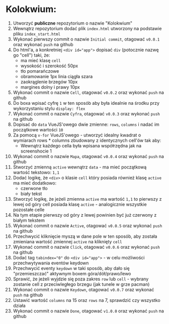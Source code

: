 # Kolokwium:

1. Utworzyć **publiczne** repozytorium o nazwie "Kolokwium"
2. Wewnątrz repozytorium dodać plik `index.html` utworzony na podstawie pliku `index_start.html`
3. Wykonać pierwszy commit o nazwie `Initial commit`, otagować `v0.0.1` oraz wykonać `push` na github
4. Do html'a, a konkretniej `<div id="app">` dopisać `div` (potocznie nazwę go "cell") taki, że:
    - ma mieć klasę `cell`
    - wysokość i szerokość 50px
    - tło pomarańczowe
    - obramowanie 1px linia ciągła szara
    - zaokrąglenie brzegów 10px
    - margines dolny i prawy 10px
5. Wykonać commit o nazwie `Cell`, otagować `v0.0.2` oraz wykonać `push` na github
6. Do boxa wpisać cyfrę `1` w ten sposób aby była idealnie na środku przy wykorzystaniu stylu `display: flex`
7. Wykonać commit o nazwie `Cyfra`, otagować `v0.0.3` oraz wykonać `push` na github
8. Dopisać do `data` VueJS'owego dwie zmienne: `rows`, `columns` i nadać im początkowe wartości `10`
9. Za pomocą `v-for` VueJS'owego - utworzyć idealny kwadrat o wymiarach rows * columns zbudowany z identycznych cell'ów tak aby:
    - Wewnątrz każdego cella była wpisana współrzędna jak na screenshocie 1
10. Wykonać commit o nazwie `Mapa`, otagować `v0.0.4` oraz wykonać `push` na github
11. Stworzyć zmienną `active` wewnątrz `data` - ma mieć początkową wartość tekstowo: `1,1`
12. Dodać logikę, że `<div>` o klasie `cell` który posiada również klasę `active` ma mieć dodatkowo:
    - czerwone tło
    - biały tekst
14. Stworzyć logikę, że jeżeli zmienna `active` ma wartość `1,1` to pierwszy z lewej od góry cell posiada klasę `active` - analogicznie wszystkie pozostałe celle
15. Na tym etapie pierwszy od góry z lewej powinien być już czerwony z białym tekstem
16. Wykonać commit o nazwie `Active`, otagować `v0.0.5` oraz wykonać `push` na github
17. Przechwycić kliknięcie myszą w dane pole w ten sposób, aby została zmieniana wartość zmiennej `active` na kliknięty `cell`
18. Wykonać commit o nazwie `Click`, otagować `v0.0.6` oraz wykonać `push` na github
19. Dodać tag `tabindex="0"` do `<div id="app">` - w celu możliwości przechwytywania eventów keydown
20. Przechwycić eventy `keydown` w taki sposób, aby dało się "przemieszczać" aktywnym boxem góra/dół/prawo/lewo
21. Sprawić, że jeżeli wyjdzie się poza zakres `row` lub `cell` - wybrany zostanie cell z przeciwległego brzegu (jak tunele w grze pacman)
22. Wykonać commit o nazwie `Keydown`, otagować `v0.0.7` oraz wykonać `push` na github
23. Ustawić wartość `columns` na 15 oraz `rows` na 7, sprawdzić czy wszystko działa
24. Wykonać commit o nazwie `Done`, otagować `v1.0.0` oraz wykonać `push` na github
